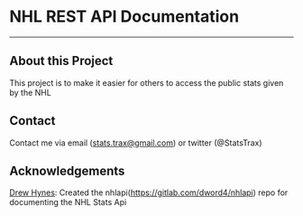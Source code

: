 # NHL REST API Documentation

---
## About this Project

This project is to make it easier for others to access the public stats given by the NHL

## Contact

Contact me via email (stats.trax@gmail.com) or twitter (@StatsTrax)

## Acknowledgements

[Drew Hynes](https://gitlab.com/dword4): Created the nhlapi(https://gitlab.com/dword4/nhlapi) repo for documenting the NHL Stats Api 
